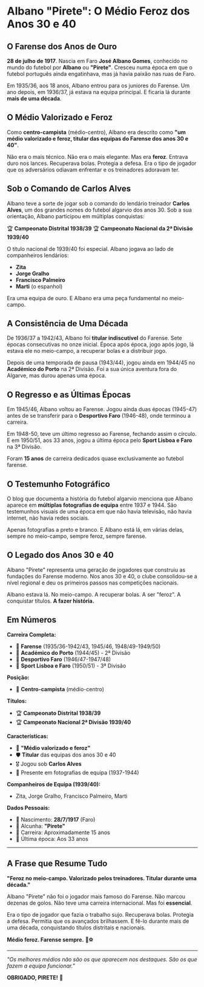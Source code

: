 # Albano "Pirete": O Médio Feroz dos Anos 30 e 40

## O Farense dos Anos de Ouro

**28 de julho de 1917**. Nascia em Faro **José Albano Gomes**, conhecido no mundo do futebol por **Albano** ou **"Pirete"**. Cresceu numa época em que o futebol português ainda engatinhava, mas já havia paixão nas ruas de Faro.

Em 1935/36, aos 18 anos, Albano entrou para os juniores do Farense. Um ano depois, em 1936/37, já estava na equipa principal. E ficaria lá durante **mais de uma década**.

## O Médio Valorizado e Feroz

Como **centro-campista** (médio-centro), Albano era descrito como **"um médio valorizado e feroz, titular das equipas do Farense dos anos 30 e 40"**.

Não era o mais técnico. Não era o mais elegante. Mas era **feroz**. Entrava duro nos lances. Recuperava bolas. Protegia a defesa. Era o tipo de jogador que os adversários odiavam enfrentar e os treinadores adoravam ter.

## Sob o Comando de Carlos Alves

Albano teve a sorte de jogar sob o comando do lendário treinador **Carlos Alves**, um dos grandes nomes do futebol algarvio dos anos 30. Sob a sua orientação, Albano participou em múltiplas conquistas:

🏆 **Campeonato Distrital 1938/39**
🏆 **Campeonato Nacional da 2ª Divisão 1939/40**

O título nacional de 1939/40 foi especial. Albano jogava ao lado de companheiros lendários:
- **Zita**
- **Jorge Gralho**
- **Francisco Palmeiro**
- **Marti** (o espanhol)

Era uma equipa de ouro. E Albano era uma peça fundamental no meio-campo.

## A Consistência de Uma Década

De 1936/37 a 1942/43, Albano foi **titular indiscutível** do Farense. Sete épocas consecutivas no onze inicial. Época após época, jogo após jogo, lá estava ele no meio-campo, a recuperar bolas e a distribuir jogo.

Depois de uma temporada de pausa (1943/44), jogou ainda em 1944/45 no **Académico do Porto** na 2ª Divisão. Foi a sua única aventura fora do Algarve, mas durou apenas uma época.

## O Regresso e as Últimas Épocas

Em 1945/46, Albano voltou ao Farense. Jogou ainda duas épocas (1945-47) antes de se transferir para o **Desportivo Faro** (1946-48), onde terminou a carreira.

Em 1948-50, teve um último regresso ao Farense, fechando assim o círculo. E em 1950/51, aos 33 anos, jogou a última época pelo **Sport Lisboa e Faro** na 3ª Divisão.

Foram **15 anos** de carreira dedicados quase exclusivamente ao futebol farense.

## O Testemunho Fotográfico

O blog que documenta a história do futebol algarvio menciona que Albano aparece em **múltiplas fotografias de equipa** entre 1937 e 1944. São testemunhos visuais de uma época em que não havia televisão, não havia internet, não havia redes sociais.

Apenas fotografias a preto e branco. E Albano está lá, em várias delas, sempre no meio-campo, sempre feroz, sempre farense.

## O Legado dos Anos 30 e 40

Albano "Pirete" representa uma geração de jogadores que construiu as fundações do Farense moderno. Nos anos 30 e 40, o clube consolidou-se a nível regional e deu os primeiros passos nas competições nacionais.

Albano estava lá. No meio-campo. A recuperar bolas. A ser "feroz". A conquistar títulos. **A fazer história.**

## Em Números

**Carreira Completa:**
- 🎽 **Farense** (1935/36-1942/43, 1945/46, 1948/49-1949/50)
- 🎽 **Académico do Porto** (1944/45) - 2ª Divisão
- 🎽 **Desportivo Faro** (1946/47-1947/48)
- 🎽 **Sport Lisboa e Faro** (1950/51) - 3ª Divisão

**Posição:**
- 🎯 **Centro-campista** (médio-centro)

**Títulos:**
- 🏆 **Campeonato Distrital 1938/39**
- 🏆 **Campeonato Nacional 2ª Divisão 1939/40**

**Características:**
- 💪 **"Médio valorizado e feroz"**
- 🛡️ **Titular** das equipas dos anos 30 e 40
- 🎖️ Jogou sob **Carlos Alves**
- 📸 Presente em fotografias de equipa (1937-1944)

**Companheiros de Equipa (1939/40):**
- Zita, Jorge Gralho, Francisco Palmeiro, Marti

**Dados Pessoais:**
- 📅 Nascimento: **28/7/1917** (Faro)
- 👤 Alcunha: **"Pirete"**
- 🏃 Carreira: Aproximadamente 15 anos
- 🎂 Última época: Aos 33 anos

---

## A Frase que Resume Tudo

**"Feroz no meio-campo. Valorizado pelos treinadores. Titular durante uma década."**

Albano "Pirete" não foi o jogador mais famoso do Farense. Não marcou dezenas de golos. Não teve uma carreira internacional. Mas foi **essencial**.

Era o tipo de jogador que fazia o trabalho sujo. Recuperava bolas. Protegia a defesa. Permitia que os avançados brilhassem. E fê-lo durante mais de uma década, conquistando títulos distritais e nacionais.

**Médio feroz. Farense sempre.** 🦁⚽

---

*"Os melhores médios não são os que aparecem nos destaques. São os que fazem a equipa funcionar."*

**OBRIGADO, PIRETE!** 🙏
